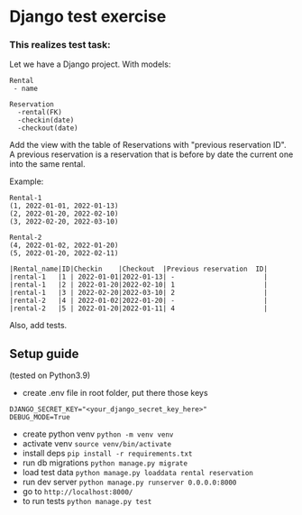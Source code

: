# Django test exercise

### This realizes test task:

Let we have a Django project.
With models:
```
Rental
 - name

Reservation
  -rental(FK)
  -checkin(date)
  -checkout(date)
```

Add the view with the table of Reservations with "previous reservation ID".
A previous reservation is a reservation that is before by date the current one into the same
rental.

Example:
```
Rental-1
(1, 2022-01-01, 2022-01-13)
(2, 2022-01-20, 2022-02-10)
(3, 2022-02-20, 2022-03-10)

Rental-2
(4, 2022-01-02, 2022-01-20)
(5, 2022-01-20, 2022-02-11)

|Rental_name|ID|Checkin    |Checkout  |Previous reservation  ID|
|rental-1   |1 | 2022-01-01|2022-01-13| -                      |
|rental-1   |2 | 2022-01-20|2022-02-10| 1                      |
|rental-1   |3 | 2022-02-20|2022-03-10| 2                      |
|rental-2   |4 | 2022-01-02|2022-01-20| -                      |
|rental-2   |5 | 2022-01-20|2022-01-11| 4                      |
```
Also, add tests.

## Setup guide
(tested on Python3.9)
- create .env file in root folder, put there those keys
```
DJANGO_SECRET_KEY="<your_django_secret_key_here>"
DEBUG_MODE=True
```
- create python venv ```python -m venv venv```
- activate venv ```source venv/bin/activate```
- install deps ```pip install -r requirements.txt```
- run db migrations ```python manage.py migrate```
- load test data ```python manage.py loaddata rental reservation```
- run dev server ```python manage.py runserver 0.0.0.0:8000```
- go to ```http://localhost:8000/```
- to run tests ```python manage.py test```
